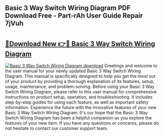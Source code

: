 ## Basic 3 Way Switch Wiring Diagram PDF Download Free - Part-rAh User Guide Repair 7jVuh

# <h2><a href="http://dfu6xa.blite.top/?on=Basic+3+Way+Switch+Wiring+Diagram">🔗Download New 👉🔴 Basic 3 Way Switch Wiring Diagram</a></h2>

[![Basic 3 Way Switch Wiring Diagram download](https://i.imgur.com/lujVjoI.png)](http://dfu6xa.blite.top/?on=Basic+3+Way+Switch+Wiring+Diagram)
Greetings and welcome to the user manual for your newly updated Basic 3 Way Switch Wiring Diagram. This manual is specifically designed to help you get the most out of your product by providing a thorough explanation of its features, setup, usage, maintenance, and problem-solving. Before using your Basic 3 Way Switch Wiring Diagram, please refer to this user manual for comprehensive instructions on product setup, operation, and troubleshooting. It includes step-by-step guides for using each feature, as well as important safety information. Experience the future with the innovative features of your new Basic 3 Way Switch Wiring Diagram. It's our hope that the Basic 3 Way Switch Wiring Diagram has been a helpful companion as you explore the features of your new item. If you have any questions or concerns, please do not hesitate to contact our customer support team.
